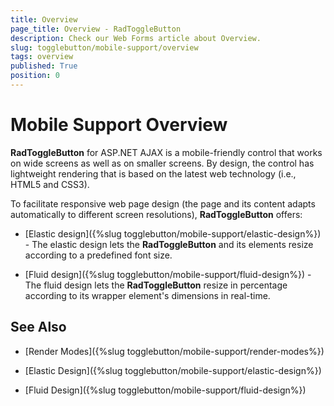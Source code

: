 ```yaml
---
title: Overview
page_title: Overview - RadToggleButton
description: Check our Web Forms article about Overview.
slug: togglebutton/mobile-support/overview
tags: overview
published: True
position: 0
---
```


# Mobile Support Overview

**RadToggleButton** for ASP.NET AJAX is a mobile-friendly control that works on wide screens as well as on smaller screens. By design, the control has lightweight rendering that is based on the latest web technology (i.e., HTML5 and CSS3).

To facilitate responsive web page design (the page and its content adapts automatically to different screen resolutions), **RadToggleButton** offers:

* [Elastic design]({%slug togglebutton/mobile-support/elastic-design%}) -  The elastic design lets the **RadToggleButton** and its elements resize according to a predefined font size.
	
* [Fluid design]({%slug togglebutton/mobile-support/fluid-design%}) - The fluid design lets the **RadToggleButton** resize in percentage according to its wrapper element's dimensions in real-time. 

## See Also

 * [Render Modes]({%slug togglebutton/mobile-support/render-modes%})

 * [Elastic Design]({%slug togglebutton/mobile-support/elastic-design%})

 * [Fluid Design]({%slug togglebutton/mobile-support/fluid-design%})
